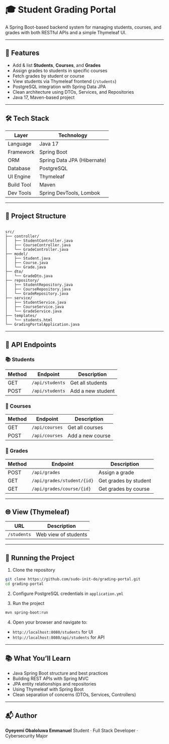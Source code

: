# 🎓 Student Grading Portal

A Spring Boot-based backend system for managing students, courses, and grades with both RESTful APIs and a simple Thymeleaf UI.

---

## 📌 Features

- Add & list **Students**, **Courses**, and **Grades**
- Assign grades to students in specific courses
- Fetch grades by student or course
- View students via Thymeleaf frontend (`/students`)
- PostgreSQL integration with Spring Data JPA
- Clean architecture using DTOs, Services, and Repositories
- Java 17, Maven-based project

---

## 🛠️ Tech Stack

| Layer             | Technology                      |
|------------------|----------------------------------|
| Language         | Java 17                          |
| Framework        | Spring Boot                      |
| ORM              | Spring Data JPA (Hibernate)      |
| Database         | PostgreSQL                       |
| UI Engine        | Thymeleaf                        |
| Build Tool       | Maven                            |
| Dev Tools        | Spring DevTools, Lombok          |

---

## 📁 Project Structure

```

src/
├── controller/
│   ├── StudentController.java
│   ├── CourseController.java
│   └── GradeController.java
├── model/
│   ├── Student.java
│   ├── Course.java
│   └── Grade.java
├── dto/
│   └── GradeDto.java
├── repository/
│   ├── StudentRepository.java
│   ├── CourseRepository.java
│   └── GradeRepository.java
├── service/
│   ├── StudentService.java
│   ├── CourseService.java
│   └── GradeService.java
├── templates/
│   └── students.html
└── GradingPortalApplication.java

````

---

## 🔌 API Endpoints

### 📚 Students

| Method | Endpoint        | Description        |
|--------|------------------|--------------------|
| GET    | `/api/students` | Get all students   |
| POST   | `/api/students` | Add a new student  |

### 🏫 Courses

| Method | Endpoint        | Description       |
|--------|------------------|-------------------|
| GET    | `/api/courses`  | Get all courses   |
| POST   | `/api/courses`  | Add a new course  |

### 📝 Grades

| Method | Endpoint                        | Description                      |
|--------|----------------------------------|----------------------------------|
| POST   | `/api/grades`                   | Assign a grade                   |
| GET    | `/api/grades/student/{id}`      | Get grades by student            |
| GET    | `/api/grades/course/{id}`       | Get grades by course             |

---

## 🌐 View (Thymeleaf)

| URL         | Description            |
|-------------|------------------------|
| `/students` | Web view of students   |

---

## 🚀 Running the Project

1. Clone the repository
```bash
git clone https://github.com/sudo-init-do/grading-portal.git
cd grading-portal
````

2. Configure PostgreSQL credentials in `application.yml`

3. Run the project

```bash
mvn spring-boot:run
```

4. Open your browser and navigate to:

* `http://localhost:8080/students` for UI
* `http://localhost:8080/api/students` for API

---

## 📚 What You’ll Learn

* Java Spring Boot structure and best practices
* Building REST APIs with Spring MVC
* JPA entity relationships and repositories
* Using Thymeleaf with Spring Boot
* Clean separation of concerns (DTOs, Services, Controllers)

---

## 📬 Author

**Oyeyemi Obaloluwa Emmanuel**
Student · Full Stack Developer · Cybersecurity Major
